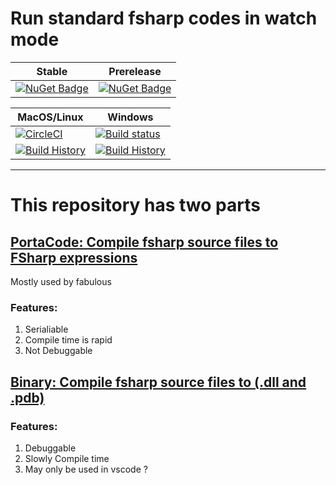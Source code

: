 # Run standard fsharp codes in watch mode

Stable | Prerelease
--- | ---
[![NuGet Badge](https://buildstats.info/nuget/FCSWatch)](https://www.nuget.org/packages/FCSWatch/) | [![NuGet Badge](https://buildstats.info/nuget/FCSWatch?includePreReleases=true)](https://www.nuget.org/packages/FCSWatch/)


MacOS/Linux | Windows
--- | ---
[![CircleCI](https://circleci.com/gh/humhei/FCSWatch.svg?style=svg)](https://circleci.com/gh/humhei/FCSWatch) | [![Build status](https://ci.appveyor.com/api/projects/status/0qnls95ohaytucsi?svg=true)](https://ci.appveyor.com/project/ts2fable-imports/FCSWatch)
[![Build History](https://buildstats.info/circleci/chart/humhei/FCSWatch)](https://circleci.com/gh/humhei/FCSWatch) | [![Build History](https://buildstats.info/appveyor/chart/ts2fable-imports/FCSWatch)](https://ci.appveyor.com/project/ts2fable-imports/FCSWatch)


---

# This repository has two parts
## [PortaCode: Compile fsharp source files to FSharp expressions](https://github.com/humhei/FCSWatch/tree/master3/src/FcsWatch/docs/Porta.md)
Mostly used by fabulous
### Features:
1. Serialiable
3. Compile time is rapid
2. Not Debuggable

## [Binary: Compile fsharp source files to (.dll and .pdb)](https://github.com/humhei/FCSWatch/tree/master3/src/FcsWatch/docs/Binary.md)
### Features:
1. Debuggable
2. Slowly Compile time
3. May only be used in vscode ?
